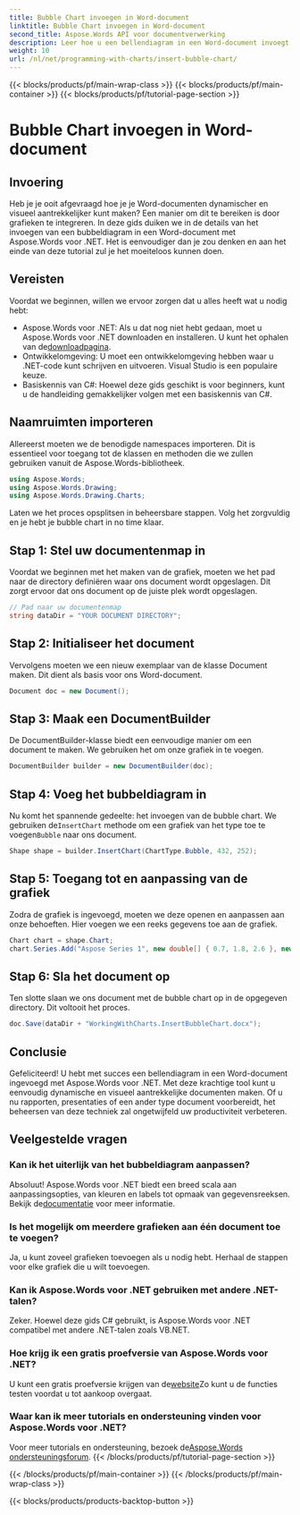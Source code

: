 ```yaml
---
title: Bubble Chart invoegen in Word-document
linktitle: Bubble Chart invoegen in Word-document
second_title: Aspose.Words API voor documentverwerking
description: Leer hoe u een bellendiagram in een Word-document invoegt met Aspose.Words voor .NET met deze stapsgewijze handleiding. Verbeter uw documenten.
weight: 10
url: /nl/net/programming-with-charts/insert-bubble-chart/
---
```


{{< blocks/products/pf/main-wrap-class >}}
{{< blocks/products/pf/main-container >}}
{{< blocks/products/pf/tutorial-page-section >}}

# Bubble Chart invoegen in Word-document

## Invoering

Heb je je ooit afgevraagd hoe je je Word-documenten dynamischer en visueel aantrekkelijker kunt maken? Een manier om dit te bereiken is door grafieken te integreren. In deze gids duiken we in de details van het invoegen van een bubbeldiagram in een Word-document met Aspose.Words voor .NET. Het is eenvoudiger dan je zou denken en aan het einde van deze tutorial zul je het moeiteloos kunnen doen.

## Vereisten

Voordat we beginnen, willen we ervoor zorgen dat u alles heeft wat u nodig hebt:

- Aspose.Words voor .NET: Als u dat nog niet hebt gedaan, moet u Aspose.Words voor .NET downloaden en installeren. U kunt het ophalen van de[downloadpagina](https://releases.aspose.com/words/net/).
- Ontwikkelomgeving: U moet een ontwikkelomgeving hebben waar u .NET-code kunt schrijven en uitvoeren. Visual Studio is een populaire keuze.
- Basiskennis van C#: Hoewel deze gids geschikt is voor beginners, kunt u de handleiding gemakkelijker volgen met een basiskennis van C#.

## Naamruimten importeren

Allereerst moeten we de benodigde namespaces importeren. Dit is essentieel voor toegang tot de klassen en methoden die we zullen gebruiken vanuit de Aspose.Words-bibliotheek.

```csharp
using Aspose.Words;
using Aspose.Words.Drawing;
using Aspose.Words.Drawing.Charts;
```

Laten we het proces opsplitsen in beheersbare stappen. Volg het zorgvuldig en je hebt je bubble chart in no time klaar.

## Stap 1: Stel uw documentenmap in

Voordat we beginnen met het maken van de grafiek, moeten we het pad naar de directory definiëren waar ons document wordt opgeslagen. Dit zorgt ervoor dat ons document op de juiste plek wordt opgeslagen.

```csharp
// Pad naar uw documentenmap
string dataDir = "YOUR DOCUMENT DIRECTORY";
```

## Stap 2: Initialiseer het document

Vervolgens moeten we een nieuw exemplaar van de klasse Document maken. Dit dient als basis voor ons Word-document.

```csharp
Document doc = new Document();
```

## Stap 3: Maak een DocumentBuilder

De DocumentBuilder-klasse biedt een eenvoudige manier om een document te maken. We gebruiken het om onze grafiek in te voegen.

```csharp
DocumentBuilder builder = new DocumentBuilder(doc);
```

## Stap 4: Voeg het bubbeldiagram in

 Nu komt het spannende gedeelte: het invoegen van de bubble chart. We gebruiken de`InsertChart` methode om een grafiek van het type toe te voegen`Bubble` naar ons document.

```csharp
Shape shape = builder.InsertChart(ChartType.Bubble, 432, 252);
```

## Stap 5: Toegang tot en aanpassing van de grafiek

Zodra de grafiek is ingevoegd, moeten we deze openen en aanpassen aan onze behoeften. Hier voegen we een reeks gegevens toe aan de grafiek.

```csharp
Chart chart = shape.Chart;
chart.Series.Add("Aspose Series 1", new double[] { 0.7, 1.8, 2.6 }, new double[] { 2.7, 3.2, 0.8 }, new double[] { 10, 4, 8 });
```

## Stap 6: Sla het document op

Ten slotte slaan we ons document met de bubble chart op in de opgegeven directory. Dit voltooit het proces.

```csharp
doc.Save(dataDir + "WorkingWithCharts.InsertBubbleChart.docx");
```

## Conclusie

Gefeliciteerd! U hebt met succes een bellendiagram in een Word-document ingevoegd met Aspose.Words voor .NET. Met deze krachtige tool kunt u eenvoudig dynamische en visueel aantrekkelijke documenten maken. Of u nu rapporten, presentaties of een ander type document voorbereidt, het beheersen van deze techniek zal ongetwijfeld uw productiviteit verbeteren.

## Veelgestelde vragen

### Kan ik het uiterlijk van het bubbeldiagram aanpassen?

 Absoluut! Aspose.Words voor .NET biedt een breed scala aan aanpassingsopties, van kleuren en labels tot opmaak van gegevensreeksen. Bekijk de[documentatie](https://reference.aspose.com/words/net/) voor meer informatie.

### Is het mogelijk om meerdere grafieken aan één document toe te voegen?

Ja, u kunt zoveel grafieken toevoegen als u nodig hebt. Herhaal de stappen voor elke grafiek die u wilt toevoegen.

### Kan ik Aspose.Words voor .NET gebruiken met andere .NET-talen?

Zeker. Hoewel deze gids C# gebruikt, is Aspose.Words voor .NET compatibel met andere .NET-talen zoals VB.NET.

### Hoe krijg ik een gratis proefversie van Aspose.Words voor .NET?

 U kunt een gratis proefversie krijgen van de[website](https://releases.aspose.com/)Zo kunt u de functies testen voordat u tot aankoop overgaat.

### Waar kan ik meer tutorials en ondersteuning vinden voor Aspose.Words voor .NET?

 Voor meer tutorials en ondersteuning, bezoek de[Aspose.Words ondersteuningsforum](https://forum.aspose.com/c/words/8).
{{< /blocks/products/pf/tutorial-page-section >}}

{{< /blocks/products/pf/main-container >}}
{{< /blocks/products/pf/main-wrap-class >}}

{{< blocks/products/products-backtop-button >}}
